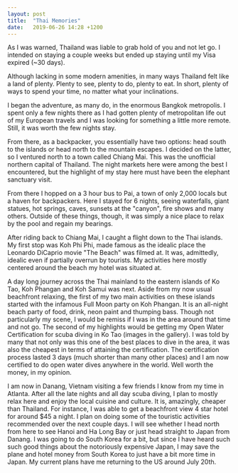 ```yaml
---
layout: post
title:  "Thai Memories"
date:   2019-06-26 14:28 +1200
---
```

As I was warned, Thailand was liable to grab hold of you and not let go.  I intended on staying a couple weeks but ended up staying until my Visa expired (~30 days).  

Although lacking in some modern amenities, in many ways Thailand felt like a land of plenty.  Plenty to see, plenty to do, plenty to eat.  In short, plenty of ways to spend your time, no matter what your inclinations.

I began the adventure, as many do, in the enormous Bangkok metropolis.  I spent only a few nights there as I had gotten plenty of metropolitan life out of my European travels and I was looking for something a little more remote.  Still, it was worth the few nights stay.

From there, as a backpacker, you essentially have two options: head south to the islands or head north to the mountain escapes.  I decided on the latter, so I ventured north to a town called Chiang Mai.  This was the unofficial northern capital of Thailand.  The night markets here were among the best I encountered, but the highlight of my stay here must have been the elephant sanctuary visit.

From there I hopped on a 3 hour bus to Pai, a town of only 2,000 locals but a haven for backpackers.  Here I stayed for 6 nights, seeing waterfalls, giant statues, hot springs, caves, sunsets at the "canyon", fire shows and many others.  Outside of these things, though, it was simply a nice place to relax by the pool and regain my bearings.

After riding back to Chiang Mai, I caught a flight down to the Thai islands.  My first stop was Koh Phi Phi, made famous as the idealic place the Leonardo DiCaprio movie "The Beach" was filmed at.  It was, admittedly, idealic even if partially overrun by tourists.  My activities here mostly centered around the beach my hotel was situated at.

A day long journey across the Thai mainland to the eastern islands of Ko Tao, Koh Phangan and Koh Samui was next.  Aside from my now usual beachfront relaxing, the first of my two main activities on these islands started with the infamous Full Moon party on Koh Phangan.  It is an all-night beach party of food, drink, neon paint and thumping bass.  Though not particularly my scene, I would be remiss if I was in the area around that time and not go.  The second of my highlights would be getting my Open Water Certification for scuba diving in Ko Tao (images in the gallery).  I was told by many that not only was this one of the best places to dive in the area, it was also the cheapest in terms of attaining the certification.  The certification process lasted 3 days (much shorter than many other places) and I am now certified to do open water dives anywhere in the world.  Well worth the money, in my opinion.

I am now in Danang, Vietnam visiting a few friends I know from my time in Atlanta.  After all the late nights and all day scuba diving, I plan to mostly relax here and enjoy the local cuisine and culture.  It is, amazingly, cheaper than Thailand.  For instance, I was able to get a beachfront view 4 star hotel for around $45 a night.  I plan on doing some of the touristic activities recommended over the next couple days.  I will see whether I head north from here to see Hanoi and Ha Long Bay or just head straight to Japan from Danang.  I was going to do South Korea for a bit, but since I have heard such such good things about the notoriously expensive Japan, I may save the plane and hotel money from South Korea to just have a bit more time in Japan.  My current plans have me returning to the US around July 20th.
